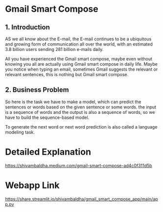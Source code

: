 # Gmail Smart Compose
## 1. Introduction
AS we all know about the E-mail, the E-mail continues to be a ubiquitous and growing form of communication all over the world, with an estimated 3.8 billion users sending 281 billion e-mails daily.

All you have experienced the Gmail smart compose, maybe even without knowing you all are actually using Gmail smart compose in daily life. Maybe you notice when typing an email, sometimes Gmail suggests the relevant or relevant sentences, this is nothing but Gmail smart compose.

## 2. Business Problem
So here is the task we have to make a model, which can predict the sentences or words based on the given sentence or some words. the input is a sequence of words and the output is also a sequence of words, so we have to build the sequence-based model.

To generate the next word or next word prediction is also called a language modeling task.

# Detailed Explanation
https://shivambaldha.medium.com/gmail-smart-compose-ad4c0f311d5b

# Webapp Link
https://share.streamlit.io/shivambaldha/gmail_smart_compose_app/main/app.py
